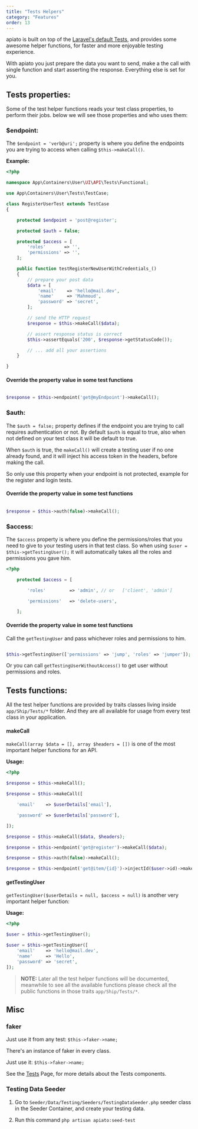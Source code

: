 ```yaml
---
title: "Tests Helpers"
category: "Features"
order: 13
---
```


apiato is built on top of the [Laravel's default Tests](https://laravel.com/docs/5.4/http-tests), and provides some 
awesome helper functions, for faster and more enjoyable testing experience.

With apiato you just prepare the data you want to send, make a the call with single function and start asserting the 
response. Everything else is set for you.


## Tests properties:

Some of the test helper functions reads your test class properties, to perform their jobs. below we will see those 
properties and who uses them:

### **$endpoint**:

The `$endpoint = 'verb@uri';` property is where you define the endpoints you are trying to access when calling 
`$this->makeCall()`.

**Example:** 

```php
<?php

namespace App\Containers\User\UI\API\Tests\Functional;

use App\Containers\User\Tests\TestCase;

class RegisterUserTest extends TestCase
{

    protected $endpoint = 'post@register';

    protected $auth = false;

    protected $access = [
        'roles'       => '',
        'permissions' => '',
    ];

    public function testRegisterNewUserWithCredentials_()
    {
        // prepare your post data
        $data = [
            'email'    => 'hello@mail.dev',
            'name'     => 'Mahmoud',
            'password' => 'secret',
        ];

        // send the HTTP request
        $response = $this->makeCall($data);

        // assert response status is correct
        $this->assertEquals('200', $response->getStatusCode());

        // ... add all your assertions
    }

} 
```


#### Override the property value in some test functions

```php

$response = $this->endpoint('get@myEndpoint')->makeCall();

```

### **$auth**:

The `$auth = false;` property defines if the endpoint you are trying to call requires authentication or not. By default 
`$auth` is equal to true, also when not defined on your test class it will be default to true. 

When `$auth` is true, the `makeCall()` will create a testing user if no one already found, and it will inject his 
access token in the headers, before making the call.

So only use this property when your endpoint is not protected, example for the register and login tests.

#### Override the property value in some test functions

```php

$response = $this->auth(false)->makeCall();

```

### **$access**:

The `$access` property is where you define the permissions/roles that you need to give to your testing users in that 
test class. So when using `$user = $this->getTestingUser();` it will automatically takes all the roles and permissions 
you gave him.

```php
<?php

    protected $access = [

        'roles'         => 'admin', // or   ['client', 'admin']

        'permissions'   => 'delete-users',

    ];

```

#### Override the property value in some test functions

Call the `getTestingUser` and pass whichever roles and permissions to him.

```php

$this->getTestingUser(['permissions' => 'jump', 'roles' => 'jumper']);

```

Or you can call `getTestingUserWithoutAccess()` to get user without permissions and roles.

## Tests functions:

All the test helper functions are provided by traits classes living inside `app/Ship/Tests/*` folder. And they are all 
available for usage from every test class in your application.

#### makeCall

`makeCall(array $data = [], array $headers = [])` is one of the most important helper functions for an API.

**Usage:**

```php
<?php

$response = $this->makeCall();

$response = $this->makeCall([

    'email'    => $userDetails['email'],

    'password' => $userDetails['password'],

]);

$response = $this->makeCall($data, $headers);

$response = $this->endpoint('get@register')->makeCall($data);

$response = $this->auth(false)->makeCall();

$response = $this->endpoint('get@item/{id}')->injectId($user->id)->makeCall();

```

#### getTestingUser

`getTestingUser($userDetails = null, $access = null)` is another very important helper function:

**Usage:**

```php
<?php

$user = $this->getTestingUser();

$user = $this->getTestingUser([
    'email'    => 'hello@mail.dev',
    'name'     => 'Hello',
    'password' => 'secret',
]);

```

> **NOTE:** Later all the test helper functions will be documented, meanwhile to see all the available functions please 
check all the public functions in those traits `app/Ship/Tests/*`.

## Misc

### faker

Just use it from any test: `$this->faker->name;`

There's an instance of faker in every class.

Just use it: `$this->faker->name;`

See the [Tests](http://apiato.io/D.components/tests/) Page, for more details about the Tests components.



### Testing Data Seeder

1. Go to `Seeder/Data/Testing/Seeders/TestingDataSeeder.php` seeder class in the Seeder Container, and create your 
testing data.

2. Run this command `php artisan apiato:seed-test`

